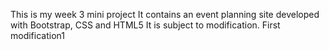 This is my week 3 mini project
It contains an event planning site developed with Bootstrap, CSS and HTML5
It is subject to modification.
First modification1